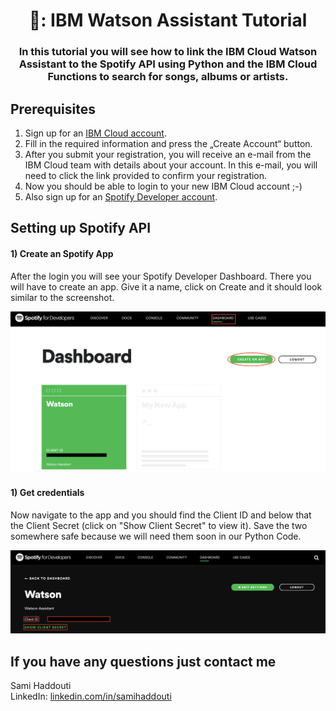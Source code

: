 

<h1 align="center" style="border-bottom: none;">🤖: IBM Watson Assistant  Tutorial</h1>
<h3 align="center">In this tutorial you will see how to link the IBM Cloud Watson Assistant to the Spotify API using Python and the IBM Cloud Functions to search for songs, albums or artists. </h3>


## Prerequisites

1. Sign up for an [IBM Cloud account](https://cloud.ibm.com/registration).
2. Fill in the required information and press the „Create Account“ button.
3. After you submit your registration, you will receive an e-mail from the IBM Cloud team with details about your account. In this e-mail, you will need to click the link provided to confirm your registration.
4. Now you should be able to login to your new IBM Cloud account ;-)
5. Also sign up for an [Spotify Developer account](https://developer.spotify.com/dashboard/login).

## Setting up Spotify API

<h4>1) Create an Spotify App</h4>
After the login you will see your Spotify Developer Dashboard. There you will have to create an app. Give it a name, click on Create and it should look similar to the screenshot.

![1 Spotify App](readme_images/1_create_spotify_app.png)

<h4>1) Get credentials</h4>
Now navigate to the app and you should find the Client ID and below that the Client Secret (click on "Show Client Secret" to view it). Save the two somewhere safe because we will need them soon in our Python Code.

![2 Credentials](readme_images/2_credentials.png)

## If you have any questions just contact me
Sami Haddouti<br>
LinkedIn: [linkedin.com/in/samihaddouti](https://www.linkedin.com/in/samihaddouti/)
